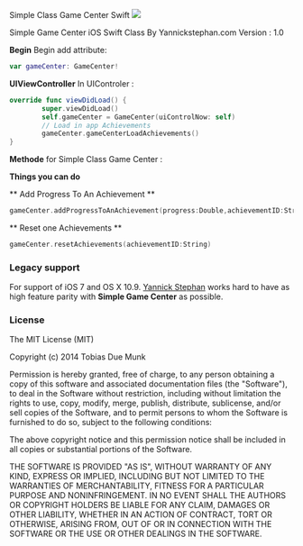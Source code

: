 Simple Class Game Center Swift  [![](http://img.shields.io/badge/iOS-8.0%2B-lightgrey.svg)]()

Simple Game Center iOS Swift Class
By Yannickstephan.com
Version : 1.0

**Begin** Begin add attribute:
```swift
var gameCenter: GameCenter! 
```


**UIViewController** In UIControler :
```swift
override func viewDidLoad() {
        super.viewDidLoad()
        self.gameCenter = GameCenter(uiControlNow: self)
        // Load in app Achievements
        gameCenter.gameCenterLoadAchievements()
}
```

**Methode** for Simple Class Game Center :

**Things you can do**

** Add Progress To An Achievement **
```swift
gameCenter.addProgressToAnAchievement(progress:Double,achievementID:String)
```
** Reset one Achievements **
```swift
gameCenter.resetAchievements(achievementID:String)
```


### Legacy support
For support of iOS 7 and OS X 10.9. [Yannick Stephan](https://yannickstephan.com) works hard to have as high feature parity with **Simple Game Center** as possible.

### License
The MIT License (MIT)

Copyright (c) 2014 Tobias Due Munk

Permission is hereby granted, free of charge, to any person obtaining a copy of
this software and associated documentation files (the "Software"), to deal in
the Software without restriction, including without limitation the rights to
use, copy, modify, merge, publish, distribute, sublicense, and/or sell copies of
the Software, and to permit persons to whom the Software is furnished to do so,
subject to the following conditions:

The above copyright notice and this permission notice shall be included in all
copies or substantial portions of the Software.

THE SOFTWARE IS PROVIDED "AS IS", WITHOUT WARRANTY OF ANY KIND, EXPRESS OR
IMPLIED, INCLUDING BUT NOT LIMITED TO THE WARRANTIES OF MERCHANTABILITY, FITNESS
FOR A PARTICULAR PURPOSE AND NONINFRINGEMENT. IN NO EVENT SHALL THE AUTHORS OR
COPYRIGHT HOLDERS BE LIABLE FOR ANY CLAIM, DAMAGES OR OTHER LIABILITY, WHETHER
IN AN ACTION OF CONTRACT, TORT OR OTHERWISE, ARISING FROM, OUT OF OR IN
CONNECTION WITH THE SOFTWARE OR THE USE OR OTHER DEALINGS IN THE SOFTWARE.
